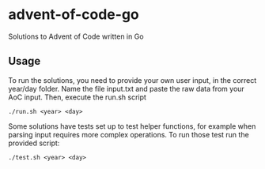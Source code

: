 # advent-of-code-go
Solutions to Advent of Code written in Go

## Usage
To run the solutions, you need to provide your own user input, in the correct year/day folder. Name the file input.txt and paste the raw data from your AoC input. Then, execute the run.sh script

`./run.sh <year> <day>`

Some solutions have tests set up to test helper functions, for example when parsing input requires more complex operations. To run those test run the provided script:

`./test.sh <year> <day>`
